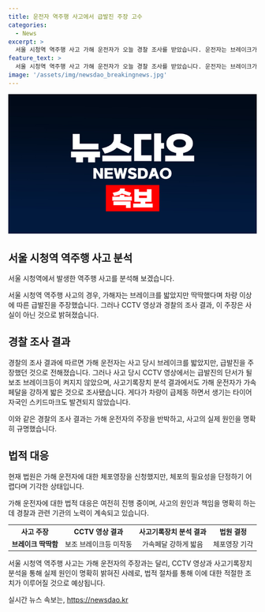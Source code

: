 ```yaml
---
title: 운전자 역주행 사고에서 급발진 주장 고수
categories:
  - News
excerpt: >
  서울 시청역 역주행 사고 가해 운전자가 오늘 경찰 조사를 받았습니다. 운전자는 브레이크가 딱딱했다며 급발진을 주장했지만 CCTV 영상과 사고기록장치 분석 결과는 반대를 보여주고 있습니다. 이에 경찰은 체포영장을 신청했지만 법원은 기각했습니다. 
feature_text: >
  서울 시청역 역주행 사고 가해 운전자가 오늘 경찰 조사를 받았습니다. 운전자는 브레이크가 딱딱했다며 급발진을 주장했지만 CCTV 영상과 사고기록장치 분석 결과는 반대를 보여주고 있습니다. 이에 경찰은 체포영장을 신청했지만 법원은 기각했습니다. 
image: '/assets/img/newsdao_breakingnews.jpg'
---
```


<p><img src="/assets/img/newsdao_breakingnews.jpg" alt="bookingtag 속보" /></p>

<h2 data-ke-size="size26">서울 시청역 역주행 사고 분석</h2>

<p>서울 시청역에서 발생한 역주행 사고를 분석해 보겠습니다.</p>

<p data-ke-size="size16">서울 시청역 역주행 사고의 경우, 가해자는 브레이크를 밟았지만 딱딱했다며 차량 이상에 따른 급발진을 주장했습니다. 그러나 CCTV 영상과 경찰의 조사 결과, 이 주장은 사실이 아닌 것으로 밝혀졌습니다.</p>

<h2 data-ke-size="size24">경찰 조사 결과</h2>

<p>경찰의 조사 결과에 따르면 가해 운전자는 사고 당시 브레이크를 밟았지만, 급발진을 주장했던 것으로 전해졌습니다. 그러나 사고 당시 CCTV 영상에서는 급발진의 단서가 될 보조 브레이크등이 켜지지 않았으며, 사고기록장치 분석 결과에서도 가해 운전자가 가속페달을 강하게 밟은 것으로 조사됐습니다. 게다가 차량이 급제동 하면서 생기는 타이어자국인 스키드마크도 발견되지 않았습니다.</p>

<p data-ke-size="size16">이와 같은 경찰의 조사 결과는 가해 운전자의 주장을 반박하고, 사고의 실제 원인을 명확히 규명했습니다.</p>

<h2 data-ke-size="size24">법적 대응</h2>

<p>현재 법원은 가해 운전자에 대한 체포영장을 신청했지만, 체포의 필요성을 단정하기 어렵다며 기각한 상태입니다.</p>

<p data-ke-size="size16">가해 운전자에 대한 법적 대응은 여전히 진행 중이며, 사고의 원인과 책임을 명확히 하는 데 경찰과 관련 기관의 노력이 계속되고 있습니다.</p>

<table>
    <tr>
        <th>사고 주장</th>
        <th>CCTV 영상 결과</th>
        <th>사고기록장치 분석 결과</th>
        <th>법원 결정</th>
    </tr>
    <tr>
        <td style="text-align: center; height: 17px;"><b>브레이크 딱딱함</b></td>
        <td style="text-align: center; height: 17px;">보조 브레이크등 미작동</td>
        <td style="text-align: center; height: 17px;">가속페달 강하게 밟음</td>
        <td style="text-align: center; height: 17px;">체포영장 기각</td>
    </tr>
</table>

<p data-ke-size="size16">서울 시청역 역주행 사고는 가해 운전자의 주장과는 달리, CCTV 영상과 사고기록장치 분석을 통해 실제 원인이 명확히 밝혀진 사례로, 법적 절차를 통해 이에 대한 적절한 조치가 이루어질 것으로 예상됩니다.</p>
실시간 뉴스 속보는, <a href="https://newsdao.kr" rel="dofollow">https://newsdao.kr</a>


